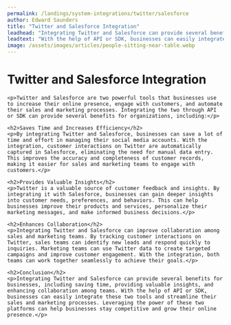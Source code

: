 ```yaml
---
permalink: /landings/system-integrations/twitter/salesforce
author: Edward Saunders
title: "Twitter and Salesforce Integration"
leadhead: "Integrating Twitter and Salesforce can provide several benefits for businesses, including saving time, providing valuable insights, and enhancing collaboration among teams"
leadtext: "With the help of API or SDK, businesses can easily integrate these two tools and streamline their sales and marketing processes. Leveraging the power of these two platforms can help businesses stay competitive and grow their online presence."
image: /assets/images/articles/people-sitting-near-table.webp
---
```

<div class="arttext">    <h1>Twitter and Salesforce Integration</h1>

    <p>Twitter and Salesforce are two powerful tools that businesses use to increase their online presence, engage with customers, and automate their sales and marketing processes. Integrating the two through API or SDK can provide several benefits for organizations, including:</p>

    <h2>Saves Time and Increases Efficiency</h2>
    <p>By integrating Twitter and Salesforce, businesses can save a lot of time and effort in managing their social media accounts. With the integration, customer interactions on Twitter are automatically captured in Salesforce, eliminating the need for manual data entry. This improves the accuracy and completeness of customer records, making it easier for sales and marketing teams to engage with customers.</p>

    <h2>Provides Valuable Insights</h2>
    <p>Twitter is a valuable source of customer feedback and insights. By integrating it with Salesforce, businesses can gain deeper insights into customer needs, preferences, and behaviors. This can help businesses improve their products and services, personalize their marketing messages, and make informed business decisions.</p>

    <h2>Enhances Collaboration</h2>
    <p>Integrating Twitter and Salesforce can improve collaboration among sales and marketing teams. By tracking customer interactions on Twitter, sales teams can identify new leads and respond quickly to inquiries. Marketing teams can use Twitter data to create targeted campaigns and improve customer engagement. With the integration, both teams can work together seamlessly to achieve their goals.</p>

    <h2>Conclusion</h2>
    <p>Integrating Twitter and Salesforce can provide several benefits for businesses, including saving time, providing valuable insights, and enhancing collaboration among teams. With the help of API or SDK, businesses can easily integrate these two tools and streamline their sales and marketing processes. Leveraging the power of these two platforms can help businesses stay competitive and grow their online presence.</p>
</div>